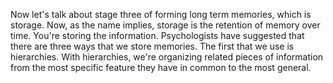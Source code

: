 Now let's talk about stage three of forming long term memories, which is
storage. Now, as the name implies, storage is the retention of memory over
time. You're storing the information. Psychologists have suggested that there
are three ways that we store memories. The first that we use is hierarchies.
With hierarchies, we're organizing related pieces of information from the most
specific feature they have in common to the most general.
